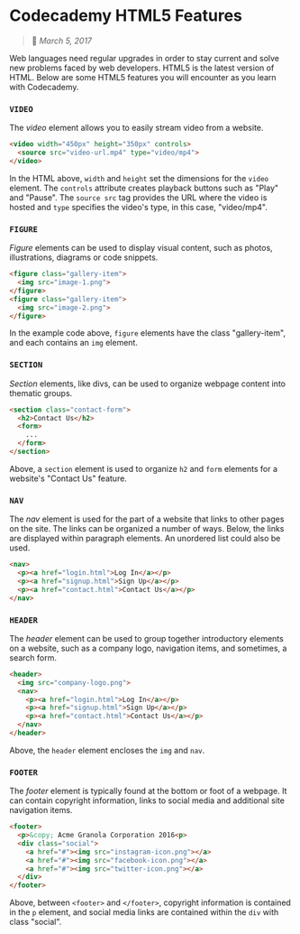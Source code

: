 # Codecademy HTML5 Features
> :calendar: *March 5, 2017*

Web languages need regular upgrades in order to stay current and solve new problems faced by web developers. HTML5 is the latest version of HTML. Below are some HTML5 features you will encounter as you learn with Codecademy.

### `VIDEO`
The *video* element allows you to easily stream video from a website.

```html
<video width="450px" height="350px" controls>
  <source src="video-url.mp4" type="video/mp4">
</video>
```

In the HTML above, `width` and `height` set the dimensions for the `video` element. The `controls` attribute creates playback buttons such as "Play" and "Pause". The `source src` tag provides the URL where the video is hosted and `type` specifies the video's type, in this case, "video/mp4".

### `FIGURE`
*Figure* elements can be used to display visual content, such as photos, illustrations, diagrams or code snippets.

```html
<figure class="gallery-item">
  <img src="image-1.png">
</figure>
<figure class="gallery-item">
  <img src="image-2.png">
</figure>
```

In the example code above, `figure` elements have the class "gallery-item", and each contains an `img` element.

### `SECTION`
*Section* elements, like divs, can be used to organize webpage content into thematic groups.

```html
<section class="contact-form">
  <h2>Contact Us</h2>
  <form>
    ... 
  </form>
</section>
```

Above, a `section` element is used to organize `h2` and `form` elements for a website's "Contact Us" feature.

### `NAV`
The *nav* element is used for the part of a website that links to other pages on the site. The links can be organized a number of ways. Below, the links are displayed within paragraph elements. An unordered list could also be used.

```html
<nav>
  <p><a href="login.html">Log In</a></p>
  <p><a href="signup.html">Sign Up</a></p>
  <p><a href="contact.html">Contact Us</a></p>
</nav>
```

### `HEADER`
The *header* element can be used to group together introductory elements on a website, such as a company logo, navigation items, and sometimes, a search form.

```html
<header>
  <img src="company-logo.png">
  <nav>
    <p><a href="login.html">Log In</a></p>
    <p><a href="signup.html">Sign Up</a></p>
    <p><a href="contact.html">Contact Us</a></p>
  </nav>
</header>
```

Above, the `header` element encloses the `img` and `nav`.

### `FOOTER`
The *footer* element is typically found at the bottom or foot of a webpage. It can contain copyright information, links to social media and additional site navigation items.

```html
<footer>
  <p>&copy; Acme Granola Corporation 2016<p>
  <div class="social">
    <a href="#"><img src="instagram-icon.png"></a>
    <a href="#"><img src="facebook-icon.png"></a>
    <a href="#"><img src="twitter-icon.png"></a>
  </div>
</footer>
```

Above, between `<footer>` and `</footer>`, copyright information is contained in the `p` element, and social media links are contained within the `div` with class "social".
